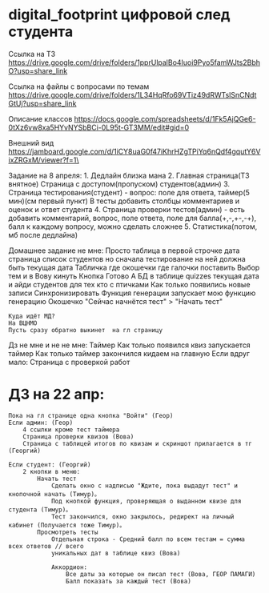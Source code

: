 # digital_footprint цифровой след студента


Ссылка на ТЗ  https://drive.google.com/drive/folders/1pprUlpalBo4Iuoi9Pyo5famWJts2BbhO?usp=share_link

Ссылка на файлы с вопросами по темам https://drive.google.com/drive/folders/1L34HqRfo69VTiz49dRWTslSnCNdtGtUj?usp=share_link

Описание классов https://docs.google.com/spreadsheets/d/1Fk5AjQGe6-0tXz6vw8xa5HYvNYSbBCi-0L95t-GT3MM/edit#gid=0

Внешний вид https://jamboard.google.com/d/1iCY8uaG0f47iKhrHZgTPiYq6nQdf4gqutY6VixZRGxM/viewer?f=1\

Задание на 8 апреля:
    1. Дедлайн близка мана
    2. Главная страница(ТЗ внятное)
        Страница с доступом(пропуском) студентов(админ)
    3. Страница тестирования(студент) - вопрос: поле для ответа, таймер(5 мин)(см первый пункт)
        В тесты добавить столбцы комментариев и оценок и ответ студента
    4. Страница проверки тестов(админ) - есть добавить комментарий, вопрос, поле ответа, 
        поле для балла(+,-,+-,-+), балл к каждому вопросу, можно сделать сложнее
    5. Статистика(потом, мб после дедлайна)


Домашнее задание не мне:
    Просто таблица в первой строчке дата страница список студентов но сначала тестирование на ней должна быть текущая дата
    Табличка где окошечки где галочки поставить
    Выбор тем и в Вову кинуть
    Кнопка Готово
    А БД в таблице quizzes текущая дата и айди студентов для тех кто с птичками
    Как только появились новые записи
    Синхронизировать
    Функция генерации запускает мою функцию генерацию
    Окошечко "Сейчас начнётся тест" > "Начать тест"

    Куда идёт МД?
    На ВЦНМО
    Пусть сразу обратно выкинет  на гл страницу

Дз не мне и не не мне:
    Таймер
    Как только появился квиз запускается таймер
    Как только таймер закончился кидаем на главную
    Если вдруг мало:
        Страница с проверкой работ


# ДЗ на 22 апр:
    Пока на гл странице одна кнопка "Войти" (Геор)
    Если админ: (Геор)
        4 ссылки кроме тест таймера
        Страница проверки квизов (Вова)
        Страница с таблицей итогов по квизам и скриншот прилагается в тг (Георгий)

    Если студент: (Георгий)
        2 кнопки в меню:
            Начать тест
                Сделать окно с надписью "Ждите, пока выдадут тест" и кнопочной начать (Тимур)。
                Под кнопкой функция, проверяющая о выданном квизе для студента (Тимур)。
                Тест закончился, окно закрылось, редирект на личный кабинет (Получается тоже Тимур)。
            Просмотреть тесты
                Отдельная строка - Средний балл по всем тестам = сумма всех ответов // всего 
                уникальных дат в таблице квиз (Вова)

                Аккордион:
                    Все даты за которые он писал тест (Вова, ГЕОР ПАМАГИ)
                    Балл показать за каждый тест (Вова)
                    
                    

